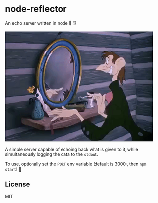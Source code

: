 # node-reflector

An echo server written in node :mega: :ear:

![readme logo](./readme_logo.gif)

A simple server capable of echoing back what is given to it, while simultaneously logging the data to the `stdout`.

To use, optionally set the `PORT` env variable (default is 3000), then `npm start`! :rocket:

## License

MIT